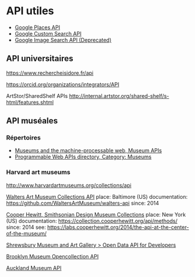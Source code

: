 # API utiles

- [Google Places API](https://developers.google.com/places/)
- [Google Custom Search API](https://developers.google.com/custom-search/)
- [Google Image Search API (Deprecated)](https://developers.google.com/image-search/)

## API universitaires

https://www.rechercheisidore.fr/api

https://orcid.org/organizations/integrators/API

ArtStor/SharedShelf APIs http://internal.artstor.org/shared-shelf/s-html/features.shtml

## API muséales

### Répertoires

- [Museums and the machine-processable web, Museum APIs](http://museum-api.pbworks.com/w/page/21933420/Museum%C2%A0APIs)
- [Programmable Web APIs directory, Category: Museums](https://www.programmableweb.com/category/museums/api)

### Harvard art museums

http://www.harvardartmuseums.org/collections/api

[Walters Art Museum Collections API](http://api.thewalters.org)
place: Baltimore (US)
documentation: https://github.com/WaltersArtMuseum/walters-api
since: 2014

[Cooper Hewitt, Smithsonian Design Museum Collections](https://api.collection.cooperhewitt.org/rest/)
place: New York (US)
documentation: https://collection.cooperhewitt.org/api/methods/
since: 2014
see: https://labs.cooperhewitt.org/2014/the-api-at-the-center-of-the-museum/

[Shrewsbury Museum and Art Gallery > Open Data API for Developers](http://www.shrewsburymuseum.org.uk/api/)

[Brooklyn Museum Opencollection API](https://www.brooklynmuseum.org/opencollection/api)

[Auckland Museum API](http://api.aucklandmuseum.com)
